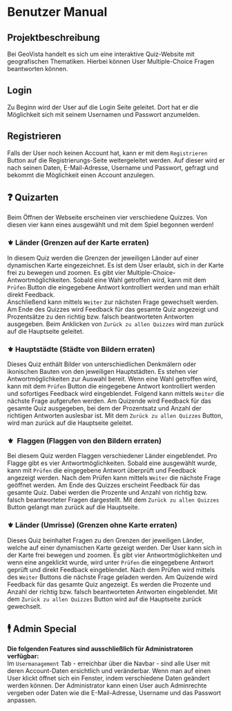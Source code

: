 # Benutzer Manual

## Projektbeschreibung
Bei GeoVista handelt es sich um eine interaktive Quiz-Website mit geografischen Thematiken. Hierbei können User Multiple-Choice Fragen beantworten können.

## Login
Zu Beginn wird der User auf die Login Seite geleitet. Dort hat er die Möglichkeit sich mit seinem Usernamen und Passwort anzumelden.

## Registrieren
Falls der User noch keinen Account hat, kann er mit dem `Registrieren` Button auf die Registrierungs-Seite weitergeleitet werden. Auf dieser wird er nach seinen Daten, E-Mail-Adresse, Username und Passwort, gefragt und bekommt die Möglichkeit einen Account anzulegen.

## ❓ Quizarten
Beim Öffnen der Webseite erscheinen vier verschiedene Quizzes. Von diesen vier kann eines ausgewählt und mit dem Spiel begonnen werden!

###  ⚜️ Länder (Grenzen auf der Karte erraten)
In diesem Quiz werden die Grenzen der jeweiligen Länder auf einer dynamischen Karte eingezeichnet. Es ist dem User erlaubt, sich in der Karte frei zu bewegen und zoomen. Es gibt vier Multiple-Choice-Antwortmöglichkeiten. Sobald eine Wahl getroffen wird, kann mit dem `Prüfen` Button die eingegebene Antwort kontrolliert werden und man erhält direkt Feedback.  
Anschließend kann mittels `Weiter` zur nächsten Frage gewechselt werden. Am Ende des Quizzes wird Feedback für das gesamte Quiz angezeigt und Prozentsätze zu den richtig bzw. falsch beantworteten Antworten ausgegeben. Beim Anklicken von `Zurück zu allen Quizzes` wird man zurück auf die Hauptseite geleitet.

### ⚜️ Hauptstädte (Städte von Bildern erraten)
Dieses Quiz enthält Bilder von unterschiedlichen Denkmälern oder ikonischen Bauten von den jeweiligen Hauptstädten. Es stehen vier Antwortmöglichkeiten zur Auswahl bereit. Wenn eine Wahl getroffen wird, kann mit dem `Prüfen` Button die eingegebene Antwort kontrolliert werden und sofortiges Feedback wird eingeblendet. Folgend kann mittels `Weiter` die nächste Frage aufgerufen werden. Am Quizende wird Feedback für das gesamte Quiz ausgegeben, bei dem der Prozentsatz und Anzahl der richtigen Antworten auslesbar ist. Mit dem `Zurück zu allen Quizzes` Button, wird man zurück auf die Hauptseite geleitet.

### ⚜️ ️ Flaggen (Flaggen von den Bildern erraten)
Bei diesem Quiz werden Flaggen verschiedener Länder eingeblendet. Pro Flagge gibt es vier Antwortmöglichkeiten. Sobald eine ausgewählt  wurde, kann mit `Prüfen` die eingegebene Antwort überprüft und Feedback angezeigt werden. Nach dem Prüfen kann mittels `Weiter` die nächste Frage geöffnet werden. Am Ende des Quizzes erscheint Feedback für das gesamte Quiz. Dabei werden die Prozente und Anzahl von richtig bzw. falsch beantworteter Fragen dargestellt. Mit dem `Zurück zu allen Quizzes` Button gelangt man zurück auf die Hauptseite.

### ⚜️ Länder (Umrisse) (Grenzen ohne Karte erraten)
Dieses Quiz beinhaltet Fragen zu den Grenzen der jeweiligen Länder, welche auf einer dynamischen Karte gezeigt werden. Der User kann sich in der Karte frei bewegen und zoomen. Es gibt vier Antwortmöglichkeiten und wenn eine angeklickt wurde, wird unter `Prüfen` die eingegebene Antwort geprüft und direkt Feedback eingeblendet. Nach dem Prüfen wird mittels des `Weiter` Buttons die nächste Frage geladen werden. Am Quizende wird Feedback für das gesamte Quiz angezeigt. Es werden die Prozente und Anzahl der richtig bzw. falsch beantworteten Antworten eingeblendet. Mit dem `Zurück zu allen Quizzes` Button wird auf die Hauptseite zurück gewechselt.

## 🕴 Admin Special
**Die folgenden Features sind ausschließlich für Administratoren verfügbar:**  
Im `Usermanagement` Tab - erreichbar über die Navbar - sind alle User mit deren Account-Daten ersichtlich und veränderbar. Wenn man auf einen User klickt öffnet sich ein Fenster, indem verschiedene Daten geändert werden können. Der Administrator kann einen User auch Adminrechte vergeben oder Daten wie die E-Mail-Adresse, Username und das Passwort anpassen.
